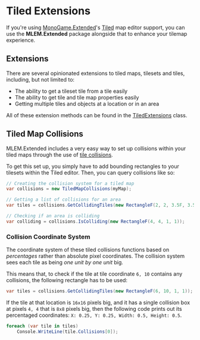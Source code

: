 # Tiled Extensions

If you're using [MonoGame.Extended](https://github.com/craftworkgames/MonoGame.Extended)'s [Tiled](https://www.mapeditor.org/) map editor support, you can use the **MLEM.Extended** package alongside that to enhance your tilemap experience.

## Extensions
There are several opinionated extensions to tiled maps, tilesets and tiles, including, but not limited to:
- The ability to get a tileset tile from a tile easily
- The ability to get tile and tile map properties easily
- Getting multiple tiles and objects at a location or in an area

All of these extension methods can be found in the [TiledExtensions](xref:MLEM.Extended.Tiled.TiledExtensions) class.

## Tiled Map Collisions
MLEM.Extended includes a very easy way to set up collisions within your tiled maps through the use of [tile collisions](https://doc.mapeditor.org/en/stable/manual/editing-tilesets/#tile-collision-editor).

To get this set up, you simply have to add bounding rectangles to your tilesets within the Tiled editor. Then, you can query collisions like so:
```cs
// Creating the collision system for a tiled map
var collisions = new TiledMapCollisions(myMap);

// Getting a list of collisions for an area
var tiles = collisions.GetCollidingTiles(new RectangleF(2, 2, 3.5F, 3.5F));

// Checking if an area is colliding
var colliding = collisions.IsColliding(new RectangleF(4, 4, 1, 1));
```

### Collision Coordinate System
The coordinate system of these tiled collisions functions based on *percentages* rather than absolute pixel coordinates. The collision system sees each tile as being *one unit by one unit* big.

This means that, to check if the tile at tile coordinate `6, 10` contains any collisions, the following rectangle has to be used:
```cs
var tiles = collisions.GetCollidingTiles(new RectangleF(6, 10, 1, 1));
```
If the tile at that location is `16x16` pixels big, and it has a single collision box at pixels `4, 4` that is `8x8` pixels big, then the following code prints out its percentaged coordinates: `X: 0.25, Y: 0.25, Width: 0.5, Height: 0.5`.
```cs
foreach (var tile in tiles) 
    Console.WriteLine(tile.Collisions[0]);
```

